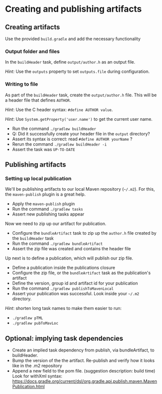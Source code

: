 # Creating and publishing artifacts

## Creating artifacts

Use the provided `build.gradle` and add the necessary functionality

### Output folder and files

In the `buildHeader` task, define `output/author.h` as an output file.

_Hint:_ Use the `outputs` property to set `outputs.file` during configuration.

### Writing to file

As part of the `buildHeader` task, create the `output/author.h` file. This will be a header file that defines `AUTHOR`.

_Hint_: Use the C header syntax: `#define AUTHOR value`.

_Hint_: Use `System.getProperty('user.name')` to get the current user name.

- Run the command `./gradlew buildHeader`
- Q: Did it successfully create your header file in the `output` directory?
- Assert its syntax is correct: read `#define AUTHOR yourName` ?
- Rerun the command `./gradlew buildHeader -i`
- Assert the task was `UP-TO-DATE`

## Publishing artifacts

### Setting up local publication

We'll be publishing artifacts to our local Maven repository (`~/.m2`). For this, the `maven-publish` plugin is a great help.

- Apply the `maven-publish` plugin
- Run the command `./gradlew tasks`
- Assert new publishing tasks appear

Now we need to zip up our artifact for publication.

- Configure the `bundleArtifact` task to zip up the `author.h` file created by the `buildHeader` task
- Run the command `./gradlew bundleArtifact`
- Assert the zip file was created and contains the header file

Up next is to define a publication, which will publish our zip file.

- Define a publication inside the publications closure
- Configure the zip file, or the `bundleArtifact` task as the publication's artifact
- Define the version, group id and artifact id for your publication
- Run the command `./gradlew publishToMavenLocal`
- Assert your publication was successful. Look inside your `~/.m2` directory.

_Hint_: shorten long task names to make them easier to run:

- `./gradlew pTML`
- `./gradlew pubToMavLoc`


## Optional: implying task dependencies

- Create an implied task dependency from publish, via bundleArtifact, to buildHeader.
- Bump the version of the the artifact. Re-publish and verify how it looks like in the .m2 repository
- Append a new field to the pom file. (suggestion description: build time) Look for withXml syntax: https://docs.gradle.org/current/dsl/org.gradle.api.publish.maven.MavenPublication.html


